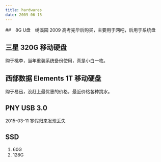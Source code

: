 ```yaml
---
title: hardwares
date: 2009-06-15
---
```


##　8G U盘　绣溪园
2009 高考完毕后购买，主要用于网吧，后用于系统盘

## 三星 320G 移动硬盘
购于桃李，当年重装系统备份使用，真是小白一枚。


## 西部数据 Elements 1T 移动硬盘
购于易迅，没赶上最优惠的价格，最近价格各种跳水。

## PNY USB 3.0

2015-03-11 寒假归来发现丢失

## SSD
1. 60G
2. 128G
